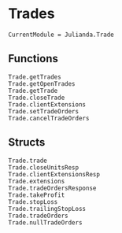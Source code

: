 # Trades

```@meta
CurrentModule = Julianda.Trade
```

## Functions
```@docs
Trade.getTrades
Trade.getOpenTrades
Trade.getTrade
Trade.closeTrade
Trade.clientExtensions
Trade.setTradeOrders
Trade.cancelTradeOrders
```

## Structs
```@docs
Trade.trade
Trade.closeUnitsResp
Trade.clientExtensionsResp
Trade.extensions
Trade.tradeOrdersResponse
Trade.takeProfit
Trade.stopLoss
Trade.trailingStopLoss
Trade.tradeOrders
Trade.nullTradeOrders
```
